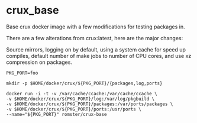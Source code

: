 # crux_base
Base crux docker image with a few modifications for testing packages in.

There are a few alterations from crux:latest, here are the major changes:

Source mirrors, logging on by default, using a system cache for speed up compiles, default number of make jobs to number of CPU cores, and use xz compression on packages.

```
PKG_PORT=foo

mkdir -p $HOME/docker/crux/${PKG_PORT}/{packages,log,ports}

docker run -i -t -v /var/cache/ccache:/var/cache/ccache \
-v $HOME/docker/crux/${PKG_PORT}/log:/var/log/pkgbuild \
-v $HOME/docker/crux/${PKG_PORT}/packages:/var/ports/packages \
-v $HOME/docker/crux/${PKG_PORT}/ports:/usr/ports \
--name="${PKG_PORT}" romster/crux-base
```
